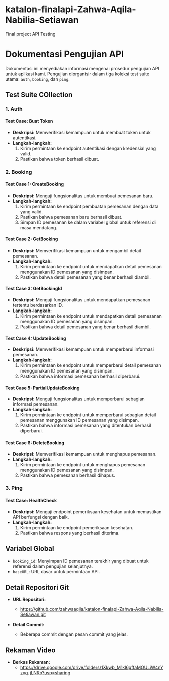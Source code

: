 # katalon-finalapi-Zahwa-Aqila-Nabilia-Setiawan
Final project API Testing 

# Dokumentasi Pengujian API

Dokumentasi ini menyediakan informasi mengenai prosedur pengujian API untuk aplikasi kami. Pengujian diorganisir dalam tiga koleksi test suite utama: `auth`, `booking`, dan `ping`.

##  Test Suite COllection

### 1. Auth

#### Test Case: Buat Token
- **Deskripsi:** Memverifikasi kemampuan untuk membuat token untuk autentikasi.
- **Langkah-langkah:**
  1. Kirim permintaan ke endpoint autentikasi dengan kredensial yang valid.
  2. Pastikan bahwa token berhasil dibuat.

### 2. Booking

#### Test Case 1: CreateBooking
- **Deskripsi:** Menguji fungsionalitas untuk membuat pemesanan baru.
- **Langkah-langkah:**
  1. Kirim permintaan ke endpoint pembuatan pemesanan dengan data yang valid.
  2. Pastikan bahwa pemesanan baru berhasil dibuat.
  3. Simpan ID pemesanan ke dalam variabel global untuk referensi di masa mendatang.

#### Test Case 2: GetBooking
- **Deskripsi:** Memverifikasi kemampuan untuk mengambil detail pemesanan.
- **Langkah-langkah:**
  1. Kirim permintaan ke endpoint untuk mendapatkan detail pemesanan menggunakan ID pemesanan yang disimpan.
  2. Pastikan bahwa detail pemesanan yang benar berhasil diambil.

#### Test Case 3: GetBookingId
- **Deskripsi:** Menguji fungsionalitas untuk mendapatkan pemesanan tertentu berdasarkan ID.
- **Langkah-langkah:**
  1. Kirim permintaan ke endpoint untuk mendapatkan detail pemesanan menggunakan ID pemesanan yang disimpan.
  2. Pastikan bahwa detail pemesanan yang benar berhasil diambil.

#### Test Case 4: UpdateBooking
- **Deskripsi:** Memverifikasi kemampuan untuk memperbarui informasi pemesanan.
- **Langkah-langkah:**
  1. Kirim permintaan ke endpoint untuk memperbarui detail pemesanan menggunakan ID pemesanan yang disimpan.
  2. Pastikan bahwa informasi pemesanan berhasil diperbarui.

#### Test Case 5: PartialUpdateBooking
- **Deskripsi:** Menguji fungsionalitas untuk memperbarui sebagian informasi pemesanan.
- **Langkah-langkah:**
  1. Kirim permintaan ke endpoint untuk memperbarui sebagian detail pemesanan menggunakan ID pemesanan yang disimpan.
  2. Pastikan bahwa informasi pemesanan yang ditentukan berhasil diperbarui.

#### Test Case 6: DeleteBooking
- **Deskripsi:** Memverifikasi kemampuan untuk menghapus pemesanan.
- **Langkah-langkah:**
  1. Kirim permintaan ke endpoint untuk menghapus pemesanan menggunakan ID pemesanan yang disimpan.
  2. Pastikan bahwa pemesanan berhasil dihapus.

### 3. Ping

#### Test Case: HealthCheck
- **Deskripsi:** Menguji endpoint pemeriksaan kesehatan untuk memastikan API berfungsi dengan baik.
- **Langkah-langkah:**
  1. Kirim permintaan ke endpoint pemeriksaan kesehatan.
  2. Pastikan bahwa respons yang berhasil diterima.

## Variabel Global

- `booking_id`: Menyimpan ID pemesanan terakhir yang dibuat untuk referensi dalam pengujian selanjutnya.
- `baseURL`: URL dasar untuk permintaan API.
  
## Detail Repositori Git
- **URL Repositori:**
  - https://github.com/zahwaaqila/katalon-finalapi-Zahwa-Aqila-Nabilia-Setiawan.git

- **Detail Commit:**
  - Beberapa commit dengan pesan commit yang jelas.

## Rekaman Video
- **Berkas Rekaman:**
  - https://drive.google.com/drive/folders/1Xkwb_M1kl6gffaMOULiW4nYzvq-jLNRb?usp=sharing

